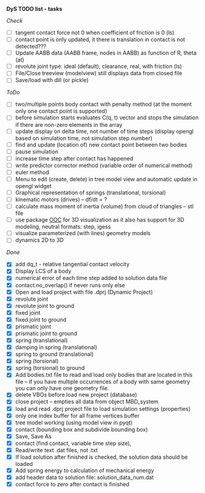 **DyS TODO list - tasks**

*Check* 

- [ ] tangent contact force not 0 when coefficient of friction is 0 (ls)
- [ ] contact point is only updated, it there is translation in contact is not detected???
- [ ] Update AABB data (AABB frame, nodes in AABB) as function of R, theta (at)
- [ ] revolute joint type: ideal (default), clearance, real, with friction (ls)
- [ ] File/Close treeview (modelview) still displays data from closed file
- [ ] Save/load with dill (or pickle)

*ToDo*

- [ ] two/multiple points body contact with penalty method (at the moment only one contact point is supported)
- [ ] before simulation starts evaluates C(q, t) vector and stops the simulation if there are non-zero elements in the array
- [ ] update display on delta time, not number of time steps (display opengl based on simulation time, not simulation step number)
- [ ] find and update (location of) new contact point between two bodies
- [ ] pause simulation
- [ ] increase time step after contact has happened
- [ ] write predictor corrector method (variable order of numerical method)
- [ ] euler method
- [ ] Menu to edit (create, delete) in tree model view and automatic update in opengl widget
- [ ] Graphical representation of springs (translational, torsional)
- [ ] kinematic motors (drives) – df/dt = ?
- [ ] calculate mass moment of inertia (volume) from cloud of triangles – stl file
- [ ] use package [OOC](http://www.pythonocc.org/) for 3D visualization as it also has support for 3D modeling, neutral formats: step, igess
- [ ] visualize parameterized (with lines) geometry models
- [ ] dynamics 2D to 3D

*Done*

- [x] add dq_t - relative tangential contact velocity
- [x] Display LCS of a body
- [x] numerical error of each time step added to solution data file
- [x] contact.no_overlap() if never runs only else
- [x] Open and load project with file .dprj (Dynamic Project)
- [x] revolute joint
- [x] revolute joint to ground
- [x] fixed joint
- [x] fixed joint to ground
- [x] prismatic joint
- [x] prismatic joint to ground
- [x] spring (translational)
- [x] damping in spring (translational)
- [x] spring to ground (translational)
- [x] spring (torsional)
- [x] spring (torsional) to ground
- [x] Add bodies.txt file to read and load only bodies that are located in this file – if you have multiple occurrences of a body with same geometry you can only have one geometry file.
- [x] delete VBOs before load new project (database)
- [x] close project – empties all data from object MBD_system
- [x] load and read .dprj project file to load simulation settings (properties)
- [x] only one index buffer for all frame vertices buffer
- [x] tree model working (using model view in pyqt)
- [x] contact (bounding box and subdivide bounding box)
- [x] Save, Save As
- [x] contact (find contact, variable time step size),
- [x] Read/write text .dat files, not .txt
- [x] If load solution after finished is checked, the solution data should be loaded
- [x] Add spring energy to calculation of mechanical energy
- [x] add header data to solution file: solution_data_num.dat
- [x] contact force to zero after contact is finished
